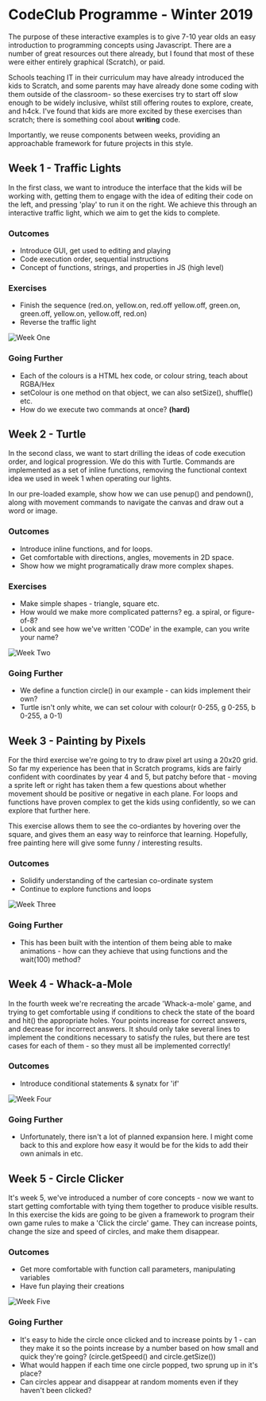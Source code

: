 # CodeClub Programme - Winter 2019

The purpose of these interactive examples is to give 7-10 year olds an easy introduction to programming
concepts using Javascript. There are a number of great resources out there already, but I found that most 
of these were either entirely graphical (Scratch), or paid.

Schools teaching IT in their curriculum may have already introduced the kids to Scratch, and some parents may have 
already done some coding with them outside of the classroom- so these exercises try to start off slow enough to be
 widely inclusive, whilst still offering routes to explore, create, and h4ck. I've found that kids are more excited by 
 these exercises than scratch; there is something cool about **writing** code.

Importantly, we reuse components between weeks, providing an approachable framework for future projects in this style.

## Week 1 - Traffic Lights

In the first class, we want to introduce the interface that the kids will be working with, getting them to engage
with the idea of editing their code on the left, and pressing 'play' to run it on the right. We achieve this through
an interactive traffic light, which we aim to get the kids to complete.

### Outcomes
* Introduce GUI, get used to editing and playing
* Code execution order, sequential instructions
* Concept of functions, strings, and properties in JS (high level)

### Exercises
* Finish the sequence (red.on, yellow.on, red.off yellow.off, green.on, green.off, yellow.on, yellow.off, red.on)
* Reverse the traffic light

![Week One](static/week1.png)

### Going Further
* Each of the colours is a HTML hex code, or colour string, teach about RGBA/Hex
* setColour is one method on that object, we can also setSize(), shuffle() etc.
* How do we execute two commands at once? **(hard)**

## Week 2 - Turtle

In the second class, we want to start drilling the ideas of code execution order, and logical progression. We do this with Turtle. 
Commands are implemented as a set of inline functions, removing the functional context idea we used in
week 1 when operating our lights.

In our pre-loaded example, show how we can use penup() and pendown(), along with movement commands to navigate the canvas
and draw out a word or image.

### Outcomes
* Introduce inline functions, and for loops.
* Get comfortable with directions, angles, movements in 2D space.
* Show how we might programatically draw more complex shapes.

### Exercises
* Make simple shapes - triangle, square etc.
* How would we make more complicated patterns? eg. a spiral, or figure-of-8?
* Look and see how we've written 'CODe' in the example, can you write your name?

![Week Two](static/week2.png)

### Going Further
* We define a function circle() in our example - can kids implement their own?
* Turtle isn't only white, we can set colour with colour(r 0-255, g 0-255, b 0-255, a 0-1)

## Week 3 - Painting by Pixels

For the third exercise we're going to try to draw pixel art using a 20x20 grid. So far my experience has been that in Scratch
programs, kids are fairly confident with coordinates by year 4 and 5, but patchy before that - moving a sprite left or right
has taken them a few questions about whether movement should be positive or negative in each plane. For loops and functions
have proven complex to get the kids using confidently, so we can explore that further here.

This exercise allows them to see the co-ordiantes by hovering over the square, and gives them an easy way to reinforce that 
learning. Hopefully, free painting here
 will give some funny / interesting results. 

### Outcomes
* Solidify understanding of the cartesian co-ordinate system
* Continue to explore functions and loops


![Week Three](static/week3.png)

### Going Further
* This has been built with the intention of them being able to make animations - how can they achieve that using functions
and the wait(100) method?

## Week 4 - Whack-a-Mole

In the fourth week we're recreating the arcade 'Whack-a-mole' game, and trying to get comfortable using if conditions to check
the state of the board and hit() the appropriate holes. Your points increase for correct answers, and decrease for incorrect 
answers. It should only take several lines to implement the conditions necessary to satisfy the rules, but there are test cases
for each of them - so they must all be implemented correctly!

### Outcomes
* Introduce conditional statements & synatx for 'if'

![Week Four](static/week4.png)

### Going Further
* Unfortunately, there isn't a lot of planned expansion here. I might come back to this and explore how easy it would
be for the kids to add their own animals in etc.

## Week 5 - Circle Clicker

It's week 5, we've introduced a number of core concepts - now we want to start getting comfortable with tying them together
to produce visible results. In this exercise the kids are going to be given a framework to program their own game rules to
make a 'Click the circle' game. They can increase points, change the size and speed of circles, and make them disappear. 

### Outcomes

* Get more comfortable with function call parameters, manipulating variables
* Have fun playing their creations

![Week Five](static/week5.png)

### Going Further
* It's easy to hide the circle once clicked and to increase points by 1 - can they make it so the points increase by a number
based on how small and quick they're going? (circle.getSpeed() and circle.getSize())
* What would happen if each time one circle popped, two sprung up in it's place?
* Can circles appear and disappear at random moments even if they haven't been clicked?